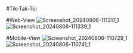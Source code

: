 #Tik-Tak-Toi 

#Web-View
![Screenshot_20240806-111317_1](https://github.com/user-attachments/assets/e0582c01-8785-4b22-a3fb-6182a730fa88)
![Screenshot_20240806-111339_1](https://github.com/user-attachments/assets/fe6cd47a-fb83-4c3a-b42f-cbe28051288b)

#Mobile-View
![Screenshot_20240806-110729_1](https://github.com/user-attachments/assets/e49201fc-7d95-43cf-8cc4-b99ce9c8e5a6)
![Screenshot_20240806-110741_1](https://github.com/user-attachments/assets/bc7a2f10-4560-403e-a90c-96e42adb0e91)
